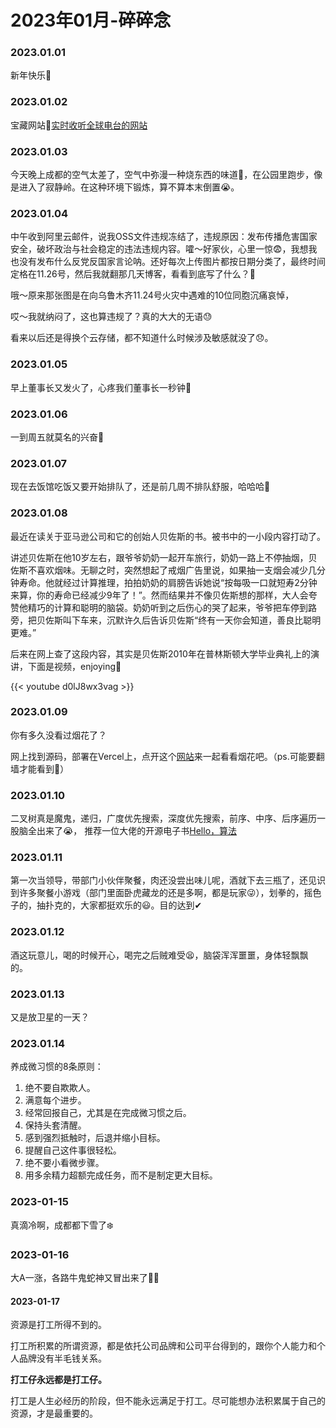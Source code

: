 # 2023年01月-碎碎念


### 2023.01.01
新年快乐🤗

### 2023.01.02
宝藏网站🤩[实时收听全球电台的网站](http://radio.garden/)

### 2023.01.03
今天晚上成都的空气太差了，空气中弥漫一种烧东西的味道🤮，在公园里跑步，像是进入了寂静岭。在这种环境下锻炼，算不算本末倒置😭。

### 2023.01.04
中午收到阿里云邮件，说我OSS文件违规冻结了，违规原因：发布传播危害国家安全，破坏政治与社会稳定的违法违规内容。嚯～好家伙，心里一惊😨，我想我也没有发布什么反党反国家言论呐。还好每次上传图片都按日期分类了，最终时间定格在11.26号，然后我就翻那几天博客，看看到底写了什么？🧐

哦～原来那张图是在向乌鲁木齐11.24号火灾中遇难的10位同胞沉痛哀悼，

哎～我就纳闷了，这也算违规了？真的大大的无语😓

看来以后还是得换个云存储，都不知道什么时候涉及敏感就没了😞。

### 2023.01.05
早上董事长又发火了，心疼我们董事长一秒钟🥹

### 2023.01.06
一到周五就莫名的兴奋🤪

### 2023.01.07
现在去饭馆吃饭又要开始排队了，还是前几周不排队舒服，哈哈哈🥲

### 2023.01.08
最近在读关于亚马逊公司和它的创始人贝佐斯的书。被书中的一小段内容打动了。

讲述贝佐斯在他10岁左右，跟爷爷奶奶一起开车旅行，奶奶一路上不停抽烟，贝佐斯不喜欢烟味。无聊之时，突然想起了戒烟广告里说，如果抽一支烟会减少几分钟寿命。他就经过计算推理，拍拍奶奶的肩膀告诉她说“按每吸一口就短寿2分钟来算，你的寿命已经减少9年了！”。然而结果并不像贝佐斯想的那样，大人会夸赞他精巧的计算和聪明的脑袋。奶奶听到之后伤心的哭了起来，爷爷把车停到路旁，把贝佐斯叫下车来，沉默许久后告诉贝佐斯“终有一天你会知道，善良比聪明更难。”

后来在网上查了这段内容，其实是贝佐斯2010年在普林斯顿大学毕业典礼上的演讲，下面是视频，enjoying🙂

{{< youtube d0lJ8wx3vag >}}

### 2023.01.09
你有多久没看过烟花了？

网上找到源码，部署在Vercel上，点开这个[网站](https://fireworks-html.vercel.app/)来一起看看烟花吧。（ps.可能要翻墙才能看到🥲）

### 2023.01.10
二叉树真是魔鬼，递归，广度优先搜索，深度优先搜索，前序、中序、后序遍历一股脑全出来了😭， 推荐一位大佬的开源电子书[Hello，算法](https://www.hello-algo.com/)

### 2023.01.11
第一次当领导，带部门小伙伴聚餐，肉还没尝出味儿呢，酒就下去三瓶了，还见识到许多聚餐小游戏（部门里面卧虎藏龙的还是多啊，都是玩家😜），划拳的，摇色子的，抽扑克的，大家都挺欢乐的😃。目的达到✔

### 2023.01.12
酒这玩意儿，喝的时候开心，喝完之后贼难受😫，脑袋浑浑噩噩，身体轻飘飘的。

### 2023.01.13
又是放卫星的一天？

### 2023.01.14
养成微习惯的8条原则：

1. 绝不要自欺欺人。
2. 满意每个进步。
3. 经常回报自己，尤其是在完成微习惯之后。
4. 保持头套清醒。
5. 感到强烈抵触时，后退并缩小目标。
6. 提醒自己这件事很轻松。
7. 绝不要小看微步骤。
8. 用多余精力超额完成任务，而不是制定更大目标。

### 2023-01-15
真滴冷啊，成都都下雪了❄️

### 2023-01-16
大A一涨，各路牛鬼蛇神又冒出来了🤦‍♂️

#### 2023-01-17
资源是打工所得不到的。

打工所积累的所谓资源，都是依托公司品牌和公司平台得到的，跟你个人能力和个人品牌没有半毛钱关系。

**打工仔永远都是打工仔。**

打工是人生必经历的阶段，但不能永远满足于打工。尽可能想办法积累属于自己的资源，才是最重要的。






